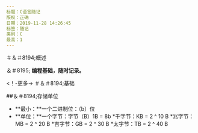 ```yaml
---
标题：C语言随记
版权：正确
日期：2019-11-28 14:26:45
标签：随记
类别：C
最高：1
---
```

＃＆＃8194;概述  

＆＃8195; **编程基础，随时记录。**   

<！-更多->
＃＆＃8194;基础  

##＆＃8194;存储单位
* **最小：**一个二进制位：（b）位
* **单位：**一个字节：字节（B）1B = 8b
*千字节：KB = 2 ^ 10 B
*兆字节：MB = 2 ^ 20 B
*吉字节：GB = 2 ^ 30 B
*太字节：TB = 2 ^ 40 B
